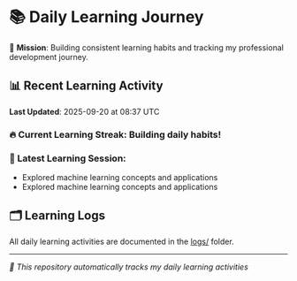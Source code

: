 # 📚 Daily Learning Journey

🎯 **Mission**: Building consistent learning habits and tracking my professional development journey.

## 📊 Recent Learning Activity

**Last Updated**: 2025-09-20 at 08:37 UTC

### 🔥 Current Learning Streak: Building daily habits!

### 📝 Latest Learning Session:
- Explored machine learning concepts and applications
- Explored machine learning concepts and applications

## 🗂️ Learning Logs

All daily learning activities are documented in the [logs/](./logs/) folder.

---
*🤖 This repository automatically tracks my daily learning activities*
